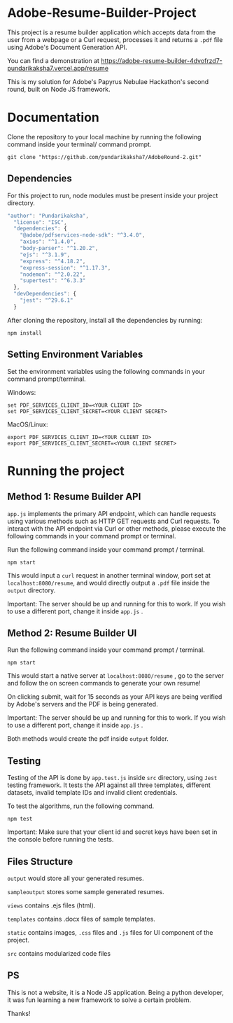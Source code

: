 # Adobe-Resume-Builder-Project
This project is a resume builder application which accepts data from the user from a webpage or a Curl request, processes it and returns a ```.pdf``` file using Adobe's Document Generation API.

You can find a demonstration at https://adobe-resume-builder-4dvofrzd7-pundarikaksha7.vercel.app/resume

This is my solution for Adobe's Papyrus Nebulae Hackathon's second round, built on Node JS framework.

# Documentation

Clone the repository to your local machine by running the following command inside your terminal/ command prompt.

```shell
git clone "https://github.com/pundarikaksha7/AdobeRound-2.git"
```


## Dependencies

For this project to run, node modules must be present inside your project directory.
```javascript
"author": "Pundarikaksha",
  "license": "ISC",
  "dependencies": {
    "@adobe/pdfservices-node-sdk": "^3.4.0",
    "axios": "^1.4.0",
    "body-parser": "^1.20.2",
    "ejs": "^3.1.9",
    "express": "^4.18.2",
    "express-session": "^1.17.3",
    "nodemon": "^2.0.22",
    "supertest": "^6.3.3"
  },
  "devDependencies": {
    "jest": "^29.6.1"
  }
```

After cloning the repository, install all the dependencies by running:

```shell
npm install
```

## Setting Environment Variables

Set the environment variables using the following commands in your command prompt/terminal.

Windows:

```shell
set PDF_SERVICES_CLIENT_ID=<YOUR CLIENT ID>
set PDF_SERVICES_CLIENT_SECRET=<YOUR CLIENT SECRET>
```

MacOS/Linux:

```shell
export PDF_SERVICES_CLIENT_ID=<YOUR CLIENT ID>
export PDF_SERVICES_CLIENT_SECRET=<YOUR CLIENT SECRET>
```

# Running the project

## Method 1: Resume Builder API

```app.js``` implements the primary API endpoint, which can handle requests using various methods such as HTTP GET requests and Curl requests. To interact with the API endpoint via Curl or other methods, please execute the following commands in your command prompt or terminal.

Run the following command inside your command prompt / terminal.

```shell
npm start
```

This would input a ```curl``` request in another terminal window, port set at ```localhost:8080/resume```, and would directly output a ```.pdf``` file inside the ```output``` directory.

Important: The server should be up and running for this to work. If you wish to use a different port, change it inside ```app.js``` .

## Method 2: Resume Builder UI

Run the following command inside your command prompt / terminal.

```shell
npm start
```

This would start a native server at ```localhost:8080/resume``` , go to the server and follow the on screen commands to generate your own resume!

On clicking submit, wait for 15 seconds as your API keys are being verified by Adobe's servers and the PDF is being generated.

Important: The server should be up and running for this to work. If you wish to use a different port, change it inside ```app.js``` .

Both methods would create the pdf inside `output` folder.

## Testing

Testing of the API is done by ```app.test.js``` inside  ```src``` directory, using ```Jest``` testing framework. It tests the API against all three templates, different datasets, invalid template IDs and invalid client credentials. 

To test the algorithms, run the following command.

```shell
npm test
```

Important: Make sure that your client id and secret keys have been set in the console before running the tests.


## Files Structure

```output``` would store all your generated resumes.

```sampleoutput``` stores some sample generated resumes.

```views``` contains .ejs files (html).

```templates``` contains .docx files of sample templates.

```static``` contains images, ```.css``` files and ```.js``` files for UI component of the project.

```src``` contains modularized code files

## PS
This is not a website, it is a Node JS application. Being a python developer, it was fun learning a new framework to solve a certain problem.

Thanks!



